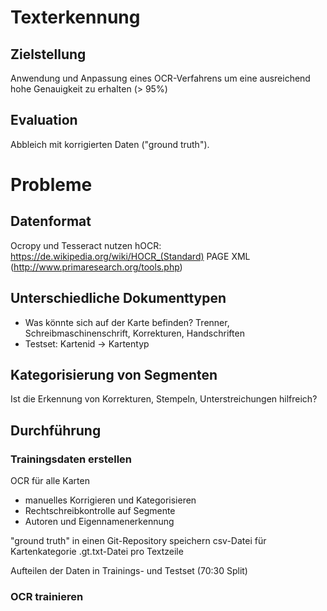 # Texterkennung

## Zielstellung
Anwendung und Anpassung eines OCR-Verfahrens um
eine ausreichend hohe Genauigkeit zu erhalten (> 95%)

## Evaluation 
Abbleich mit korrigierten Daten ("ground truth").

# Probleme
## Datenformat
Ocropy und Tesseract nutzen hOCR: https://de.wikipedia.org/wiki/HOCR_(Standard)
PAGE XML (http://www.primaresearch.org/tools.php)

## Unterschiedliche Dokumenttypen
* Was könnte sich auf der Karte befinden? Trenner, Schreibmaschinenschrift, Korrekturen, Handschriften
* Testset: Kartenid -> Kartentyp

## Kategorisierung von Segmenten
Ist die Erkennung von Korrekturen, Stempeln, Unterstreichungen hilfreich?


## Durchführung
### Trainingsdaten erstellen
OCR für alle Karten
* manuelles Korrigieren und Kategorisieren 
* Rechtschreibkontrolle auf Segmente
* Autoren und Eigennamenerkennung

"ground truth" in einen Git-Repository speichern
csv-Datei für Kartenkategorie
.gt.txt-Datei pro Textzeile

Aufteilen der Daten in Trainings- und Testset (70:30 Split)

### OCR trainieren
